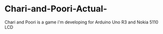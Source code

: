 # Chari-and-Poori-Actual-
Chari and Poori is a game i'm developing for Arduino Uno R3 and Nokia 5110 LCD
